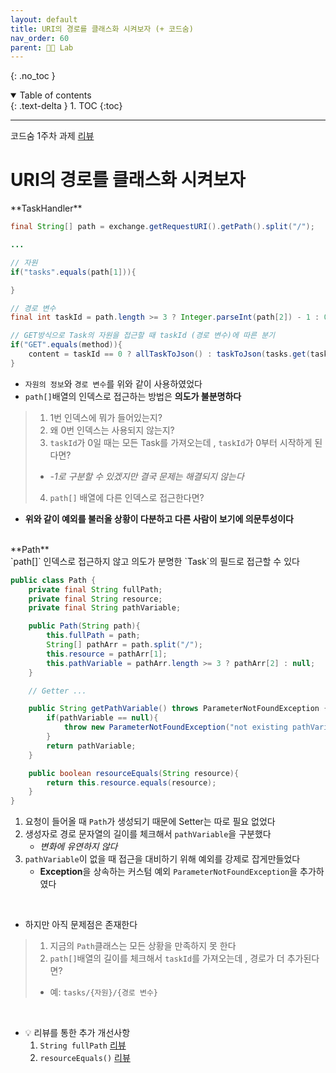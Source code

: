 ```yaml
---
layout: default
title: URI의 경로를 클래스화 시켜보자 (+ 코드숨)
nav_order: 60
parent: 👨‍🔬 Lab
---
```


{: .no_toc }

<details open markdown="block">
  <summary>
    Table of contents
  </summary>
  {: .text-delta }
1. TOC
{:toc}
</details>

---

코드숨 1주차 과제 [리뷰](https://github.com/CodeSoom/spring-week1-assignment-1/pull/115#discussion_r935493771)<br>

# URI의 경로를 **클래스화** 시켜보자

<div class="code-example" markdown="1">
**TaskHandler**
</div>

```java
final String[] path = exchange.getRequestURI().getPath().split("/");

...

// 자원
if("tasks".equals(path[1])){

}

// 경로 변수
final int taskId = path.length >= 3 ? Integer.parseInt(path[2]) - 1 : 0;

// GET방식으로 Task의 자원을 접근할 때 taskId (경로 변수)에 따른 분기
if("GET".equals(method)){
    content = taskId == 0 ? allTaskToJson() : taskToJson(tasks.get(taskId - 1));
}
```

- `자원의 정보`와 `경로 변수`를 위와 같이 사용하였었다
- `path[]`배열의 인덱스로 접근하는 방법은 **의도가 불분명하다**


> 1. 1번 인덱스에 뭐가 들어있는지?
> 2. 왜 0번 인덱스는 사용되지 않는지?
> 3. `taskId`가 0일 때는 모든 Task를 가져오는데 , `taskId`가 0부터 시작하게 된다면?
>   - *-1로 구분할 수 있겠지만 결국 문제는 해결되지 않는다*
> 4. `path[]` 배열에 다른 인덱스로 접근한다면?

- **위와 같이 예외를 불러올 상황이 다분하고 다른 사람이 보기에 의문투성이다**

<br>

<div class="code-example" markdown="1">
**Path**<br>
`path[]` 인덱스로 접근하지 않고 의도가 분명한 `Task`의 필드로 접근할 수 있다
</div>

```java
public class Path {
    private final String fullPath;
    private final String resource;
    private final String pathVariable;

    public Path(String path){
        this.fullPath = path;
        String[] pathArr = path.split("/");
        this.resource = pathArr[1];
        this.pathVariable = pathArr.length >= 3 ? pathArr[2] : null;
    }

    // Getter ...

    public String getPathVariable() throws ParameterNotFoundException {
        if(pathVariable == null){
            throw new ParameterNotFoundException("not existing pathVariable");
        }
        return pathVariable;
    }

    public boolean resourceEquals(String resource){
        return this.resource.equals(resource);
    }
}
```

1. 요청이 들어올 때 `Path`가 생성되기 때문에 Setter는 따로 필요 없었다
2. 생성자로 경로 문자열의 길이를 체크해서 `pathVariable`을 구분했다
   - *변화에 유연하지 않다*
3. `pathVariable`이 없을 때 접근을 대비하기 위해 예외를 강제로 잡게만들었다
   - **Exception**을 상속하는 커스텀 예외 `ParameterNotFoundException`을 추가하였다

<br>

- 하지만 아직 문제점은 존재한다

> 1. 지금의 `Path`클래스는 모든 상황을 만족하지 못 한다
> 2. `path[]`배열의 길이를 체크해서 `taskId`를 가져오는데 , 경로가 더 추가된다면?
>   - 예: `tasks/{자원}/{경로 변수}`

<br>

- 💡 리뷰를 통한 추가 개선사항 
  1. `String fullPath` [리뷰](https://github.com/CodeSoom/spring-week1-assignment-1/pull/115#discussion_r936597479)
  2. `resourceEquals()` [리뷰](https://github.com/CodeSoom/spring-week1-assignment-1/pull/115#discussion_r936595747)


